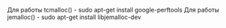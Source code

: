 Для работы tcmalloc() - sudo apt-get install google-perftools
Для работы jemalloc() - sudo apt-get install libjemalloc-dev
